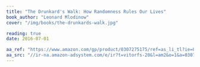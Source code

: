 ```yaml
---
title: "The Drunkard's Walk: How Randomness Rules Our Lives"
book_author: "Leonard Mlodinow"
cover: "/img/books/the-drunkards-walk.jpg"

reading: true
date: 2016-07-01

aa_ref: "https://www.amazon.com/gp/product/0307275175/ref=as_li_tl?ie=UTF8&camp=1789&creative=9325&creativeASIN=0307275175&linkCode=as2&tag=vitorfs-20&linkId=2e4ef956f39bd9d0e266dee6914fd67d"
aa_src: "//ir-na.amazon-adsystem.com/e/ir?t=vitorfs-20&l=am2&o=1&a=0307275175"
---
```

